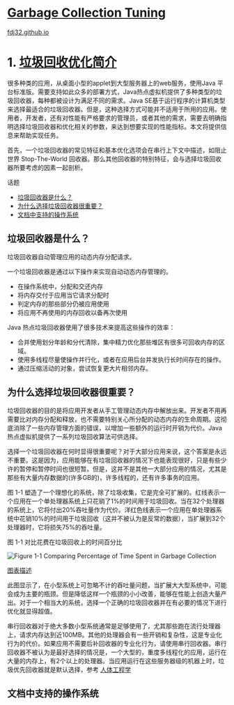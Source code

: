 [Garbage Collection Tuning](https://docs.oracle.com/en/java/javase/16/gctuning/introduction-garbage-collection-tuning.html)
===
[fdj32.github.io](https://fdj32.github.io)  
# 1. [垃圾回收优化简介](https://docs.oracle.com/en/java/javase/16/gctuning/introduction-garbage-collection-tuning.html)
很多种类的应用，从桌面小型的applet到大型服务器上的web服务，使用Java 平台标准版。需要支持如此众多的部署方式，Java热点虚拟机提供了多种类型的垃圾回收器，每种都被设计为满足不同的需求。Java SE基于运行程序的计算机类型来选择最适合的垃圾回收器。但是，这种选择方式可能并不适用于所用的应用。使用者，开发者，还有对性能有严格要求的管理员，或者其他的需求，需要去明确指明选择垃圾回收器和优化相关的参数，来达到想要实现的性能指标。本文将提供信息来帮助实现任务。

首先，一个垃圾回收器的常见特征和基本优化选项会在串行上下文中描述，如阻止世界 Stop-The-World 回收器。那么其他回收器的特别特征，会与选择垃圾回收器所要考虑的因素一起剖析。

话题
- <a href="gc1a">垃圾回收器是什么？</a>
- <a href="gc1b">为什么选择垃圾回收器很重要？</a>
- <a href="gc1c">文档中支持的操作系统</a>

## <span id="gc1a">垃圾回收器是什么？</span>
垃圾回收器自动管理应用的动态内存分配请求。

一个垃圾回收器是通过以下操作来实现自动动态内存管理的。
- 在操作系统中，分配和交还内存
- 将内存交付于应用当它请求分配时
- 判定内存的那些部分仍被应用使用
- 将应用不再使用的内存回收以备再次使用

Java 热点垃圾回收器使用了很多技术来提高这些操作的效率：
- 合并使用划分年龄和分代清除，集中精力优化那些堆区有很多可回收内存的区域。
- 使用多线程尽量使操作并行化，或者在应用后台并发执行长时间存在的操作。
- 通过压缩活动的对象，尝试恢复更大片相邻内存。
## <span id="gc1b">为什么选择垃圾回收器很重要？</span>
垃圾回收器的目的是将应用开发者从手工管理动态内存中解放出来。开发者不用再需要比对内存分配和释放，也不需要特别关心所分配的动态内存的生命周期。这彻底消除了一些内存管理方面的错误，以增加一些额外的运行时开销为代价。Java热点虚拟机提供了一系列垃圾回收算法可供选择。

选择一个垃圾回收器在何时显得很重要呢？对于大部分应用来说，这个答案是永远不重要。这是因为，应用能够在有垃圾回收器的情况下也能表现很好，只是有些少许的暂停和暂停时间也很短暂。但是，这并不是其他一大部分应用的情况，尤其是那些有大量内存数据的(许多GB的)，许多线程的，还有许多事务的应用。

图 1-1 塑造了一个理想化的系统，除了垃圾收集，它是完全可扩展的。红线表示一个应用在一个单处理器系统上只花销了1%的时间用于垃圾回收。当在32个处理器的系统上，它将付出20%吞吐量作为代价。洋红色线表示一个应用在单处理器系统中花销10%的时间用于垃圾回收（这并不被认为是反常的数据），当扩展到32个处理器时，它将损失75%的吞吐量。

图 1-1 对比花费在垃圾回收上的时间百分比

![Figure 1-1 Comparing Percentage of Time Spent in Garbage Collection](https://docs.oracle.com/en/java/javase/16/gctuning/img/jsgct_dt_005_gph_pc_vs_tp.png "Description of Figure 1-1 follows")

<a href="https://docs.oracle.com/en/java/javase/16/gctuning/img_text/jsgct_dt_005_gph_pc_vs_tp.html">图表描述</a>

此图显示了，在小型系统上可忽略不计的吞吐量问题，当扩展大大型系统中，可能会成为主要的瓶颈。但是降低这样一个瓶颈的小小改善，能够在性能上创造大量产出。对于一个相当大的系统，选择一个正确的垃圾回收器并在有必要的情况下进行优化就显得超值。

串行回收器对于绝大多数小型系统通常是足够使用了，尤其那些跑在流行处理器上，请求内存达到近100MB。其他的处理器会有一些开销和复杂性，这是专业化行为的代价。如果应用不需要后补回收器的专业化行为，请使用串行回收器。串行回收器不被认为是最好选择的情况是，一个大型的，重度多线程化的应用，运行在大量的内存上，有2个以上的处理器。当应用运行在这些服务器级的机器上时，垃圾优先回收器就是默认选择，参考 <a href="https://docs.oracle.com/en/java/javase/16/gctuning/ergonomics.html">人体工程学</a>
## <span id="gc1c">文档中支持的操作系统</span>
